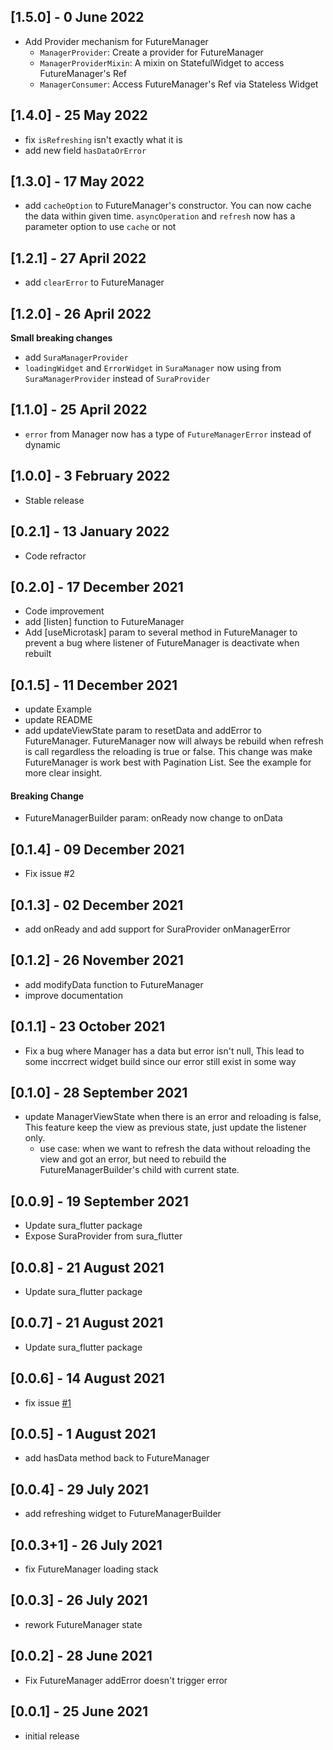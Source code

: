 ## [1.5.0] - 0 June 2022

- Add Provider mechanism for FutureManager
   - `ManagerProvider`: Create a provider for FutureManager
   - `ManagerProviderMixin`: A mixin on StatefulWidget to access FutureManager's Ref
   - `ManagerConsumer`: Access FutureManager's Ref via Stateless Widget

## [1.4.0] - 25 May 2022

- fix `isRefreshing` isn't exactly what it is
- add new field `hasDataOrError`

## [1.3.0] - 17 May 2022

- add `cacheOption` to FutureManager's constructor. You can now cache the data within given time. `asyncOperation` and `refresh` now has a parameter option to use `cache` or not

## [1.2.1] - 27 April 2022

- add `clearError` to FutureManager

## [1.2.0] - 26 April 2022

**Small breaking changes**

- add `SuraManagerProvider`
- `loadingWidget` and `ErrorWidget` in `SuraManager` now using from `SuraManagerProvider` instead of `SuraProvider`

## [1.1.0] - 25 April 2022

- `error` from Manager now has a type of `FutureManagerError` instead of dynamic

## [1.0.0] - 3 February 2022

- Stable release

## [0.2.1] - 13 January 2022

- Code refractor

## [0.2.0] - 17 December 2021

- Code improvement
- add [listen] function to FutureManager
- Add [useMicrotask] param to several method in FutureManager to prevent a bug where listener of FutureManager is deactivate when rebuilt

## [0.1.5] - 11 December 2021

- update Example
- update README
- add updateViewState param to resetData and addError to FutureManager. FutureManager now will always be rebuild when refresh is call regardless the reloading is true or false. This change was make FutureManager is work best with Pagination List. See the example for more clear insight.

#### Breaking Change

- FutureManagerBuilder param: onReady now change to onData

## [0.1.4] - 09 December 2021

- Fix issue #2

## [0.1.3] - 02 December 2021

- add onReady and add support for SuraProvider onManagerError

## [0.1.2] - 26 November 2021

- add modifyData function to FutureManager
- improve documentation

## [0.1.1] - 23 October 2021

- Fix a bug where Manager has a data but error isn't null, This lead to some inccrrect widget build since our error still exist in some way

## [0.1.0] - 28 September 2021

- update ManagerViewState when there is an error and reloading is false, This feature keep the view as previous state, just update the listener only.
  - use case: when we want to refresh the data without reloading the view and got an error, but need to rebuild the FutureManagerBuilder's child with current state.

## [0.0.9] - 19 September 2021

- Update sura_flutter package
- Expose SuraProvider from sura_flutter

## [0.0.8] - 21 August 2021

- Update sura_flutter package

## [0.0.7] - 21 August 2021

- Update sura_flutter package

## [0.0.6] - 14 August 2021

- fix issue [#1](https://github.com/asurraa/sura_manager/issues/1)

## [0.0.5] - 1 August 2021

- add hasData method back to FutureManager

## [0.0.4] - 29 July 2021

- add refreshing widget to FutureManagerBuilder

## [0.0.3+1] - 26 July 2021

- fix FutureManager loading stack

## [0.0.3] - 26 July 2021

- rework FutureManager state

## [0.0.2] - 28 June 2021

- Fix FutureManager addError doesn't trigger error

## [0.0.1] - 25 June 2021

- initial release
